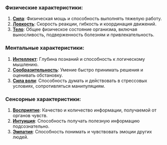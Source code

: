 ### Физические характеристики:

1. **[Сила](Сила)**: Физическая мощь и способность выполнять тяжелую работу.
2. **[Ловкость](Ловкость.md)**: Скорость реакции, гибкость и координация движений.
3. **[Тело](Тело)**: Общее физическое состояние организма, включая выносливость, подверженность болезням и привлекательность.

### Ментальные характеристики:

1. **[Интеллект](Интеллект.md)**: Глубина познаний и способность к логическому мышлению.
2. **[Сообразительность](Сообразительность)**: Умение быстро принимать решения и оценивать обстановку.
3. **[Сила воли](Сила%20воли)**: Способность думать и действовать в стрессовых условиях, сопротивляться манипуляциям.

### Сенсорные характеристики:

1. **[Восприятие](Восприятие.md)**: Качество и количество информации, получаемой от органов чувств.
2. **[Интуиция](Интуиция)**: Способность получать полезную информацию подсознательно.
3. **[Эмпатия](Эмпатия)**: Способность понимать и чувствовать эмоции других людей.
